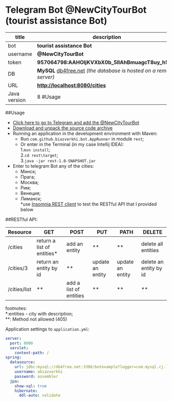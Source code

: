 # Telegram Bot @NewCityTourBot (tourist assistance Bot)

title         |  description|
------------- | -------------|
bot           | **tourist assistance Bot** |
username      | **@NewCityTourBot**|
token         | **957064798:AAHOIjKVXbX0b_5lIAhBmuagcT8uy_h58i8**|
DB            | **MySQL** [db4free.net](db4free.net) *(the database is hosted on a remote server)*  |
URL           | **[http://localhost:8080/cities](http://localhost:8080/cities)**|
Java version  |8  #Usage|  
  
##Usage

* [Click here to go to Telegram and add the @NewCityTourBot](https://telegram.me/NewCityTourBot)  
* [Download and unpack the source code archive](https://github.com/Biazverkhi/MyFirstTelergamBot)   
* Running an application in the development environment with Maven:
    * Run `com.github.biazverkhi.bot.AppRunner` in module `rest`;
    * Or enter in the Terminal (in my case Intellij IDEA):  
    1.`mvn install`;  
    2.`cd rest\target`;  
    3.`java -jar rest-1.0-SNAPSHOT.jar`
*  Enter to telegram Bot any of the cities:
    * Минск;
    * Прага;
    * Москва;
    * Рим;
    * Венеция;
    * Лиманск;  
*use [Insomnia REST client](https://insomnia.rest/download/) to test the RESTful API that I provided below

##RESTful API:

Resource      |  GET      | POST      | PUT      | PATH     | DELETE      |
------------- | -------------|-------------|-------------|-------------|-------------|
/cities       |return a list of entities*|add an entity |**|**|delete all entities|
/cities/3     | return an entity by id|**|update an entity|update an entity|delete an entity by id|
/cities/list  |**|add a list of entities|**|**|**| 
 
footnotes:  
*:entities - city with description;  
**:  Method not allowed (405)

    
Application settings to `application.yml`: 
```yaml
server:
  port: 8080
  servlet:
    context-path: /
spring:
  datasource:
    url: jdbc:mysql://db4free.net:3306/botexample?logger=com.mysql.cj.log.StandardLogger&profileSQL=true&useTimezone=true&serverTimezone=GMT%2B3
    username: abiazverkhi
    password: assembler
  jpa:
    show-sql: true
    hibernate:
      ddl-auto: validate
```

